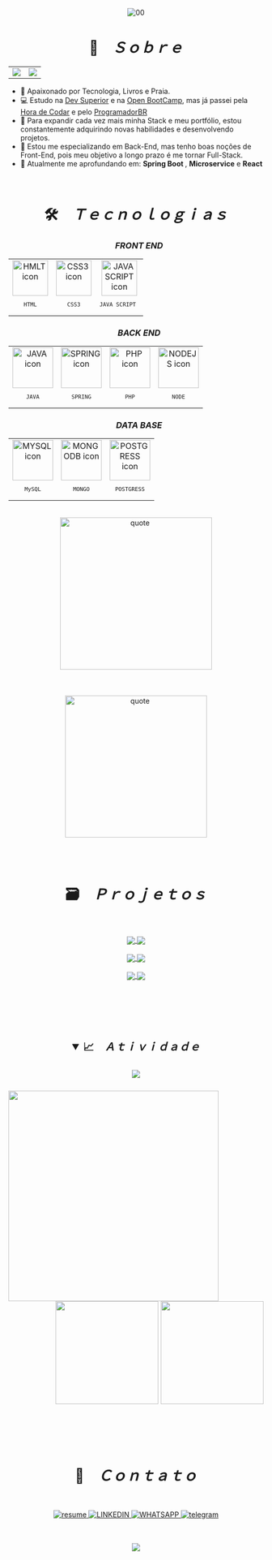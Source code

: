 
<div align="center">

![00](https://user-images.githubusercontent.com/106397008/197808990-e1ae92ce-afbb-4a5c-907d-0ad0ba0b83d1.jpg)

</div>

<h1 align="center">📇 &ensp; <i>Ｓｏｂｒｅ</i></h1>
<table align="center">
  <tr>
    <td>
        <a href="README.md"> <img src="https://user-images.githubusercontent.com/106397008/200058926-6cd79c94-37d0-4626-8270-0672f428c49e.png"> </a>
    </td>
    <td>
      <a href="readme-es.md"> <img src="https://user-images.githubusercontent.com/106397008/200058386-41defb17-cce8-4249-a68d-0ddbfe972f8b.png"> </a>
    </td>
  </tr>
</table>

<ul align="left">
    <li>🤩️ Apaixonado por Tecnologia, Livros e Praia.</li>
    <li>💻 Estudo na <a href="https://rodolfomori.com.br/devclub/" target="_blank">Dev Superior</a> e na <a href="https://open-bootcamp.com" target="_blank">Open BootCamp<a/>, mas já passei pela <a href="https://www.horadecodar.com.br/comunidade-hora-de-codar/" target="_blank">Hora de Codar</a> e pelo <a href="https://programadorbr.com" target="_blank">ProgramadorBR</a>
    <li>🔭 Para expandir cada vez mais minha Stack e meu portfólio, estou constantemente adquirindo novas habilidades e desenvolvendo projetos.</li>
    <li>🔮 Estou me especializando em Back-End, mas tenho boas noções de Front-End, pois meu objetivo a longo prazo é me tornar Full-Stack.</li>
    <li>🚀 Atualmente me aprofundando em: <b>Spring Boot </b>, <b>Microservice</b> e <b> React </b></li>
</ul>
<br>

<h1 align="center">🛠️ &ensp; <i>Ｔｅｃｎｏｌｏｇｉａｓ</i></h1>
  <div align="center">    
  <h3 align="center"> &ensp; <i>FRONT END</i></h3>
  <table align="center">
  <tr>
    <td align="center">
      <img src="https://skillicons.dev/icons?i=html" width="70px" alt="HMLT icon"/>
        <sub>
            <pre>HTML</pre>
        </sub>
      </td>
    <td align="center">
      <img src="https://skillicons.dev/icons?i=css" width="70px" alt="CSS3 icon"/>
        <sub>
            <pre>CSS3</pre>
        </sub>
      </td>
    <td align="center">
      <img src="https://skillicons.dev/icons?i=js" width="70px" alt="JAVA SCRIPT icon"/>
        <sub>
            <pre>JAVA SCRIPT </pre>
        </sub>
      </td>
   </tr>
    </table>
    <h3 align="center"> &ensp; <i>BACK END</i></h3>
    <table align="center">
      <tr>
        <td align="center">
        <img src="https://skillicons.dev/icons?i=java" width="80px" alt="JAVA icon" />
        <sub>
            <pre> JAVA </pre>
        </sub>
      </td>
        <td align="center">
        <img src="https://skillicons.dev/icons?i=spring" width="80px" alt="SPRING icon" />
        <sub>
            <pre> SPRING </pre>
        </sub>
      </td>
        <td align="center">
        <img src="https://skillicons.dev/icons?i=php" width="80px" alt="PHP icon" />
        <sub>
            <pre> PHP </pre>
        </sub>
      </td>
        <td align="center">
        <img src="https://skillicons.dev/icons?i=nodejs" width="80px" alt="NODEJS icon" />
        <sub>
            <pre> NODE </pre>
        </sub>
      </td>
      </tr>
      </table>
    <h3 align="center"> &ensp; <i>DATA BASE</i></h3>
    <table align="center" >
      <tr>
        <td align="center">
        <img src="https://skillicons.dev/icons?i=mysql" width="80px" alt="MYSQL icon" />
        <sub>
            <pre> MySQL </pre>
        </sub>
      </td>
        <td align="center">
        <img src="https://skillicons.dev/icons?i=mongodb" width="80px" alt="MONGODB icon" />
        <sub>
            <pre> MONGO </pre>
        </sub>
      </td>
        <td align="center">
        <img src="https://skillicons.dev/icons?i=postgres" width="80px" alt="POSTGRESS icon" />
        <sub>
            <pre> POSTGRESS </pre>
        </sub>
      </td>
      </tr>
    </table>
      </div>
      <br>
      
   <div align="center">
    <img align="center" width="300px" alt="quote" src="https://user-images.githubusercontent.com/106397008/206876189-e0da8e18-0868-49c2-ad17-b14176ad72f9.jpg"/>   
  <div>
  <br><br><br>

  <div align="center">
    <img align="center" width="280px" alt="quote" src="https://quotes-github-readme.vercel.app/api?type=vertical&theme=tokyonight"/>   
  <div>
  <br><br><br>
    
<h1 align="center">🗃️ &ensp; <i>Ｐｒｏｊｅｔｏｓ</i></h1>
    <br><br>
    <div align="center">
      <a href="https://github.com/9reis/Pjt-Microservice" target="_blank">
        <img align="center" src="https://github-readme-stats.vercel.app/api/pin/?username=9reis&repo=pjt-microservice&theme=aura_dark&hide_border=true">
      </a>
      <a href="https://github.com/9reis/PDV-PontoDeVenda" target="_blank">
        <img align="center" src="https://github-readme-stats.vercel.app/api/pin/?username=9reis&repo=pdv-pontodevenda&theme=aura_dark&hide_border=true">
      </a>
      <br><br>
      <a href="https://github.com/9reis/CryptoAPI" target="_blank">
        <img align="center" src="https://github-readme-stats.vercel.app/api/pin/?username=9reis&repo=cryptoapi&theme=aura_dark&hide_border=true">
      </a>
      <a href="https://github.com/9reis/Rest-API" target="_blank">
        <img align="center" src="https://github-readme-stats.vercel.app/api/pin/?username=9reis&repo=rest-api&theme=aura_dark&hide_border=true">
      </a>
      <br><br>
      <a href="https://github.com/9reis/course-springboot" target="_blank">
        <img align="center" src="https://github-readme-stats.vercel.app/api/pin/?username=9reis&repo=course-springboot&theme=aura_dark&hide_border=true">
      </a>
      <a href="https://github.com/9reis/Mercado" target="_blank">
        <img align="center" src="https://github-readme-stats.vercel.app/api/pin/?username=9reis&repo=mercado&theme=aura_dark&hide_border=true">
      </a>
      <br><br>
  </div>
<br><br><br><br>

<h2 align="center">
<details open>
<summary>📈 &ensp; <i>Ａｔｉｖｉｄａｄｅ</i></summary>
<br>
<img align="center" src="https://github-readme-activity-graph.cyclic.app/graph?username=9reis&theme=tokyo-night&hide_border=true">
<br><br>
<img align="left" height="415px" src="https://github-readme-stats.vercel.app/api/top-langs/?username=9reis&langs_count=8&theme=tokyonight&hide_border=true">
<div align="right">
<img height="203px" src="https://github-readme-stats.vercel.app/api?username=9reis&show_icons=true&custom_title=9Reis%20Github%20Stats&theme=tokyonight&hide_border=true">
<img height="203px" src="https://github-readme-streak-stats.herokuapp.com/?user=9reis&theme=tokyonight&hide_border=true">
</div>
</details>
<br><br><br>
  
  <h1 align="center">📩 &ensp; <i>Ｃｏｎｔａｔｏ</i></h1>
  <br>
<p align="center">
  <a href="https://www.canva.com/design/DAFQ6OTNLzE/30xxFKAy4DIUyIUWjt1XMg/view?utm_content=DAFQ6OTNLzE&utm_campaign=designshare&utm_medium=link2&utm_source=sharebutton">
    <img src="https://img.shields.io/badge/Currículo-4285F4?style=for-the-badge&amp;logo=read-the-docs&amp;logoColor=white" alt="resume">
  </a>
  <!--
  <a href="mailto:lucasreis_cod@hotmail.com" alt="Gmail" target="_blank">
    <img src="https://img.shields.io/badge/Gmail-D14836?style=for-the-badge&logo=gmail&logoColor=white" alt="GMAIL">
  </a>
  --> 
  <a href="https://www.linkedin.com/in/lucas-reis-b67558162/" alt="Linkedin" target="_blank">
    <img src="https://img.shields.io/badge/LinkedIn-0077B5?style=for-the-badge&logo=linkedin&logoColor=white" alt="LINKEDIN">
  </a>
  
  <a href="https://wa.me/5571988078287" alt="WhatsApp" target="_blank">
    <img src="https://img.shields.io/badge/WhatsApp-25D366?style=for-the-badge&logo=whatsapp&logoColor=white" alt="WHATSAPP">
  </a>
  
  <a href="https://t.me/ReisLucas9" alt="Telegram" target="_blank">
    <img src="https://img.shields.io/badge/Telegram-2CA5E0?style=for-the-badge&logo=telegram&logoColor=white" alt="telegram">
  </a>
</p> 
<br><br>
<div>
  <img src="https://raw.githubusercontent.com/trinib/trinib/main/.images/footer.svg">
</div>




